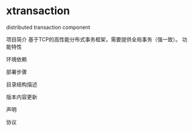 # xtransaction
distributed transaction component

项目简介
	基于TCP的高性能分布式事务框架，需要提供全局事务（强一致）。
功能特性

环境依赖

部署步骤

目录结构描述

版本内容更新

声明

协议
